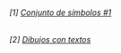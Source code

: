 ###### [1] [Conjunto de símbolos #1](https://es.piliapp.com/symbol/)

###### [2] [Dibujos con textos](https://es.piliapp.com/emoticon/)
